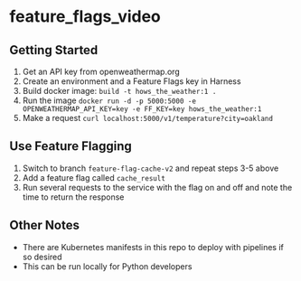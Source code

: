 # feature_flags_video

## Getting Started
1. Get an API key from openweathermap.org
2. Create an environment and a Feature Flags key in Harness
3. Build docker image: `build -t hows_the_weather:1 .`
4. Run the image `docker run -d -p 5000:5000 -e OPENWEATHERMAP_API_KEY=key -e FF_KEY=key hows_the_weather:1`
5. Make a request `curl localhost:5000/v1/temperature?city=oakland`

## Use Feature Flagging
1. Switch to branch `feature-flag-cache-v2` and repeat steps 3-5 above
2. Add a feature flag called `cache_result`
3. Run several requests to the service with the flag on and off and note the time to return the response

## Other Notes
* There are Kubernetes manifests in this repo to deploy with pipelines if so desired
* This can be run locally for Python developers
 
